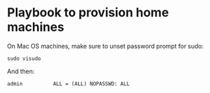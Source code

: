 # Playbook to provision home machines

On Mac OS machines, make sure to unset password prompt for sudo:

    sudo visudo

And then:

    admin          ALL = (ALL) NOPASSWD: ALL
